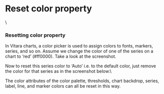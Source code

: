# Reset color property

\


### Resetting color property <a href="#resetting-color-property" id="resetting-color-property"></a>

In Vitara charts, a color picker is used to assign colors to fonts, markers, series, and so on. Assume we change the color of one of the series on a chart to ‘red’ (#ff0000). Take a look at the screenshot.&#x20;

Now to reset this series color to ‘Auto’ i.e. to the default color, just remove the color for that series as in the screenshot below:\


The color attributes of the color palette, thresholds, chart backdrop, series, label, line, and marker colors can all be reset in this way.
